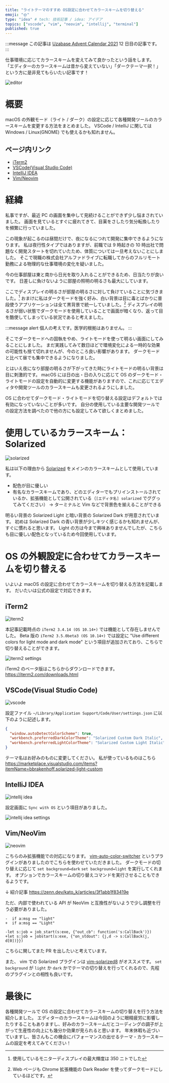 ```yaml
---
title: "ライトテーマのすすめ OS設定に合わせてカラースキームを切り替える"
emoji: "🌞"
type: "idea" # tech: 技術記事 / idea: アイデア
topics: ["vscode", "vim", "neovim", "intellij", "terminal"]
published: true
---
```


:::message
この記事は [Uzabase Advent Calendar 2021](https://qiita.com/advent-calendar/2021/uzabase) 12 日目の記事です。
:::

仕事環境に応じてカラースキームを変えてみて良かったという話をします。
「エディターのカラースキームは昔から変えていない」「ダークテーマ一択！」という方に是非見てもらいたい記事です！

![editor](/images/2021-12-editor-light-theme/switch-vscode.gif)

# 概要

macOS の外観モード（ライト / ダーク）の設定に応じて各種開発ツールのカラースキームを変更する方法をまとめました。
VSCode / IntelliJ に関しては Windows / Linux(GNOME) でも使えるかも知れません。

## ページ内リンク

- [iTerm2](https://zenn.dev/aktriver/articles/2021-12-editor-light-theme#iterm2)
- [VSCode(Visual Studio Code)](<https://zenn.dev/aktriver/articles/2021-12-editor-light-theme#vscode(visual-studio-code)>)
- [IntelliJ IDEA](https://zenn.dev/aktriver/articles/2021-12-editor-light-theme#intellij-idea)
- [Vim/Neovim](https://zenn.dev/aktriver/articles/2021-12-editor-light-theme#vim%2Fneovim)

# 経緯

私事ですが、最近 PC の画面を集中して見続けることができず少し悩まされていました。
画面を見ているとすぐに疲れてきて、目薬をさしたり気分転換したりを頻繁に行っていました。

この現象が起こるのは昼間だけで、夜になるにつれて開発に集中できるようになります。
私は夜行性タイプではありますが、前職では 9 時起きの 10 時出社で問題なく開発スタートを切れていたため、体質については一旦考えないことにしました。
そこで現職の株式会社アルファドライブに転職してからのフルリモート勤務による物理的な仕事環境の変化を疑いました。

今の仕事部屋は東と南から日光を取り入れることができるため、日当たりが良いです。
日差しに負けないように部屋の照明の明るさも最大にしています。

ここでディスプレイの明るさが部屋の明るさに対して負けていることに気づきました。[^1]
おまけに私はダークモードを強く好み、白い背景は目に毒とばかりに普段使うアプリケーションは全て黒背景で統一していました。[^2]
ディスプレイの明るさが弱い状態でダークモードを使用していることで画面が暗くなり、返って目を酷使してしまっている状況であると考えました。

:::message alert
個人の考えです。医学的根拠はありません。
:::

そこでダークモードへの固執をやめ、ライトモードを使って明るい画面にしてみることにしました。
まだ実践してみて数日ほどで環境変化による一時的な効果の可能性も捨て切れませんが、今のところ良い影響があります。
ダークモードと比べて昼でも集中できるようになりました。

とはいえ夜になり部屋の明るさが下がってきた時にライトモードの明るい背景は目に刺激的です。
macOS には日の出・日の入りに応じて OS のダークモード・ライトモードの設定を自動的に変更する機能がありますので、これに応じてエディタや開発ツールのカラースキームも変更されるようにしました。

OS に合わせてダークモード・ライトモードを切り替える設定はデフォルトでは有効になっていないことが多いです。
自分の使用している主要な開発ツールでの設定方法を調べたので他の方にも設定してみて欲しくまとめました。

[^1]: 使用しているモニターディスプレイの最大輝度は 350 ニトでした
[^2]: Web ページも Chrome 拡張機能の Dark Reader を使ってダークモードにしているほどです。

# 使用しているカラースキーム：Solarized

![solarized](/images/2021-12-editor-light-theme/solarized.png)

私は以下の理由から [Solarized](https://ethanschoonover.com/solarized/) をメインのカラースキームとして使用しています。

- 配色が目に優しい
- 有名なカラースキームであり、どのエディターでもプリインストールされているか、拡張機能として公開されている（`[エディタ名] solarized` でググってみてください）
  → ターミナルと Vim などで背景色を揃えることができる

明るい背景の Solarized Light と暗い背景の Solarized Dark が用意されています。
初めは Solarized Dark の青い背景が少しキツく感じるかも知れませんが、すぐに慣れると思います。
Light の方は今まで興味ありませんでしたが、こちらも目に優しい配色となっているため今回使用しています。

# OS の外観設定に合わせてカラースキームを切り替える

いよいよ macOS の設定に合わせてカラースキームを切り替える方法を記載します。
だいたいは公式の設定で対応できます。

## iTerm2

![iterm2](/images/2021-12-editor-light-theme/switch-iterm2.gif)

本記事記載時点の `iTerm2 3.4.14 (OS 10.14+)` では機能として存在しませんでした。
Beta 版の `iTerm2 3.5.0beta3 (OS 10.14+)` では設定に "Use different colors for light mode and dark mode" という項目が追加されており、こちらで切り替えることができます。

![iterm2 settings](/images/2021-12-editor-light-theme/settings-iterm2.png)

iTerm2 のベータ版はこちらからダウンロードできます。
https://iterm2.com/downloads.html

## VSCode(Visual Studio Code)

![vscode](/images/2021-12-editor-light-theme/switch-vscode.gif)

設定ファイル `~/Library/Application Support/Code/User/settings.json` に以下のように記述します。

```json
{
  "window.autoDetectColorScheme": true,
  "workbench.preferredDarkColorTheme": "Solarized Custom Dark Italic",
  "workbench.preferredLightColorTheme": "Solarized Custom Light Italic"
}
```

テーマ名はお好みのものに変更してください。
私が使っているものはこちら
https://marketplace.visualstudio.com/items?itemName=bbrakenhoff.solarized-light-custom

## IntelliJ IDEA

![intellij idea](/images/2021-12-editor-light-theme/switch-intellij.gif)

設定画面に `Sync with OS` という項目がありました。

![intellij idea settings](/images/2021-12-editor-light-theme/settings-intellij.png)

## Vim/NeoVim

![neovim](/images/2021-12-editor-light-theme/switch-neovim.gif)

こちらのみ拡張機能での対応になります。
[vim-auto-color-switcher](https://github.com/kat0h/vim-auto-color-switcher) というプラグインがありましたのでこちらを使わせていただきました。
ダークモードの切り替えに応じて `set background=dark` `set background=light` を実行してくれます。
オプションでカラースキームの切り替えコマンドを実行させることもできるようです。

↓ 紹介記事
https://zenn.dev/kato_k/articles/3f1abb1f83419e

ただ、内部で使われている API が NeoVim と互換性がないようで少し調整を行う必要がありました。

```diff:vim-auto-color-switcher/plugin/auto_color_switcher.vim
-  if a:msg == "light"
+  if a:msg == "Light"

-let s:job = job_start(s:exe, {"out_cb": function('s:CallBack')})
+let s:job = jobstart(s:exe, {"on_stdout": {j,d -> s:CallBack(j, d[0])}})
```

こちらに関してまた PR を出したいと考えています。

また、 vim での Solarized プラグインは [vim-solarized8](https://github.com/lifepillar/vim-solarized8) がオススメです。
`set background` が `light` か `dark` かでテーマの切り替えを行ってくれるので、先程のプラグインとの相性も良いです。

# 最後に

各種開発ツールで OS の設定に合わせてカラースキームの切り替えを行う方法を紹介しました。
エディターのカラースキームは今回のように眼精疲労に影響したりすることもありますし、好みのカラースキームだとコーディングの調子が上がって生産性の向上にも幾分か効果が見られると思います。
年末休暇も近づいていますし、皆さんもこの機会にパフォーマンスの出せるテーマ・カラースキームの設定を考えてみてください！

